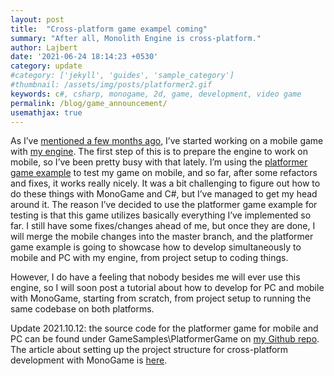 ```yaml
---
layout: post
title:  "Cross-platform game exampel coming"
summary: "After all, Monolith Engine is cross-platform."
author: Lajbert
date: '2021-06-24 18:14:23 +0530'
category: update
#category: ['jekyll', 'guides', 'sample_category']
#thumbnail: /assets/img/posts/platformer2.gif
keywords: c#, csharp, monogame, 2d, game, development, video game
permalink: /blog/game_announcement/
usemathjax: true
---
```


As I’ve <a href="https://lajbert.github.io/blog/game_announcement/">mentioned a few months ago</a>, I’ve started working on a mobile game with <a href="https://github.com/Lajbert/MonolithEngine">my engine</a>. The first step of this is to prepare the engine to work on mobile, so I’ve been pretty busy with that lately. I’m using the <a href="https://lajbert.itch.io/platformer-demo">platformer game example</a> to test my game on mobile, and so far, after some refactors and fixes, it works really nicely. It was a bit challenging to figure out how to do these things with MonoGame and C#, but I’ve managed to get my head around it. The reason I’ve decided to use the platformer game example for testing is that this game utilizes basically everything I’ve implemented so far. I still have some fixes/changes ahead of me, but once they are done, I will merge the mobile changes into the master branch, and the platformer game example is going to showcase how to develop simultaneously to mobile and PC with my engine, from project setup to coding things.

However, I do have a feeling that nobody besides me will ever use this engine, so I will soon post a tutorial about how to develop for PC and mobile with MonoGame, starting from scratch, from project setup to running the same codebase on both platforms.

Update 2021.10.12: the source code for the platformer game for mobile and PC can be found under GameSamples\PlatformerGame on <a href="https://github.com/Lajbert/MonolithEngine">my Github repo</a>. The article about setting up the project structure for cross-platform development with MonoGame is <a href="https://lajbert.github.io">here</a>.